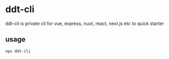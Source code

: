 # ddt-cli
ddt-cli is private cli for vue, express, nuxt, react, next.js etc to quick starter

## usage

```bash
npx ddt-cli
```